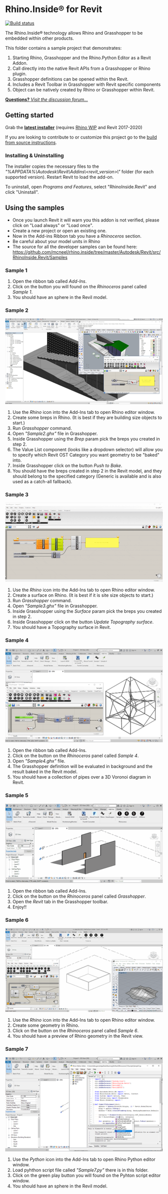 # Rhino.Inside® for Revit

[![Build status](https://ci.appveyor.com/api/projects/status/9ot0iyjqwb1jdn6m/branch/master?svg=true)](https://ci.appveyor.com/project/mcneel/rhino-inside/branch/master)

The Rhino.Inside® technology allows Rhino and Grasshopper to be embedded within other products.

This folder contains a sample project that demonstrates:

1. Starting Rhino, Grasshopper and the Rhino.Python Editor as a Revit Addon.
2. Call directly into the native Revit APIs from a Grasshopper or Rhino plugin.
2. Grasshopper definitions can be opened within the Revit.
3. Includes a Revit Toolbar in Grasshopper with Revit specific components
3. Object can be natively created by Rhino or Grasshopper within Revit.

[**Questions?** *Visit the discussion forum...*](https://discourse.mcneel.com/c/rhino-inside/Revit)

## Getting started
Grab the **[latest installer](https://www.rhino3d.com/download/rhino.inside-revit/7/wip)** (requires [Rhino WIP](https://www.rhino3d.com/download/rhino/wip) and Revit 2017-2020)

If you are looking to contribute to or customize this project go to the [build from source instructions](build-source.md).

### Installing & Uninstalling
The installer copies the necessary files to the _"%APPDATA%\\Autodesk\\Revit\\Addins\\<revit_version>\\"_ folder (for each supported version). Restart Revit to load the add-on.

To uninstall, open _Programs and Features_, select "RhinoInside.Revit" and click "Uninstall".

## Using the samples
* Once you launch Revit it will warn you this addon is not verified, please click on "Load always" or "Load once".
* Create a new project or open an existing one.
* Now in the Add-ins Ribbon tab you have a _Rhinoceros_ section.
* Be careful about your model units in Rhino
* The source for all the developer samples can be found here:  https://github.com/mcneel/rhino.inside/tree/master/Autodesk/Revit/src/RhinoInside.Revit/Samples

### Sample 1
1. Open the ribbon tab called _Add-Ins_.
2. Click on the button you will found on the _Rhinoceros_ panel called _Sample 1_.
3. You should have an sphere in the Revil model.

### Sample 2
![](doc/images/Sample2.jpg)

1. Use the _Rhino_ icon into the Add-Ins tab to open Rhino editor window.
2. Create some breps in Rhino. (It is best if they are building size objects to start.)
3. Run _Grasshopper_ command.
4. Open _"Sample2.ghx"_ file in Grasshopper.
5. Inside Grasshopper using the _Brep_ param pick the breps you created in step 2.
6. The Value List component (looks like a dropdown selector) will allow you to specify which Revit OST Category you want geometry to be "baked" into.
7. Inside Grasshopper click on the button _Push to Bake_.
8. You should have the breps created in step 2 in the Revit model, and they should belong to the specified category (Generic is available and is also used as a catch-all fallback).

### Sample 3
![](doc/images/Sample3.gif)

1. Use the _Rhino_ icon into the Add-Ins tab to open Rhino editor window.
2. Create a surface on Rhino. (It is best if it is site size objects to start.)
4. Run _Grasshopper_ command.
5. Open _"Sample3.ghx"_ file in Grasshopper.
6. Inside Grasshopper using the _Surface_ param pick the breps you created in step 2.
7. Inside Grasshopper click on the button _Update Topography surface_.
8. You should have a Topography surface in Revit.

### Sample 4
![](doc/images/Sample4.png)

1. Open the ribbon tab called Add-Ins.
2. Click on the button on the _Rhinoceros_ panel called _Sample 4_.
3. Open _"Sample4.ghx"_ file.
4. The Grasshopper definition will be evaluated in background and the result baked in the Revit model.
5. You should have a collection of pipes over a 3D Voronoi diagram in Revit.

### Sample 5
![](doc/images/Sample5.gif)

1. Open the ribbon tab called Add-Ins.
2. Click on the button on the _Rhinoceros_ panel called _Grasshopper_.
3. Open the _Revit_ tab in the Grasshopper toolbar.
3. Enjoy!!

### Sample 6
![](doc/images/Sample6.gif)

1. Use the _Rhino_ icon into the Add-Ins tab to open Rhino editor window.
2. Create some geometry in Rhino.
3. Click on the button on the _Rhinoceros_ panel called _Sample 6_.
4. You should have a preview of Rhino geometry in the Revit view.

### Sample 7
![](doc/images/Sample7.png)

1. Use the _Python_ icon into the Add-Ins tab to open Rhino Python editor window.
2. Load pyhthon script file called _"Sample7.py"_ there is in this folder.
3. Click on the green play button you will found on the Pyhton script editor window.
4. You should have an sphere in the Revil model.
